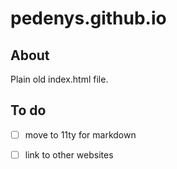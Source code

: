# pedenys.github.io

## About

Plain old index.html file.

## To do

- [ ] move to 11ty for markdown
- [ ] link to other websites

